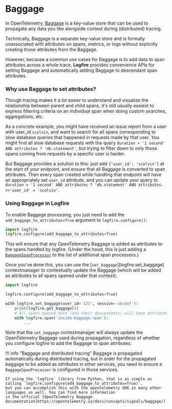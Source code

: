 # Baggage

In OpenTelemetry, [Baggage](https://opentelemetry.io/docs/concepts/signals/baggage/) is a key-value store that can be
used to propagate any data you like alongside context during (distributed) tracing.

Technically, Baggage is a separate key-value store and is formally unassociated with attributes on spans, metrics, or
logs without explicitly creating those attributes from the Baggage.

However, because a common use cases for Baggage is to add data to span attributes across a whole trace, **Logfire**
provides convenience APIs for setting Baggage and automatically adding Baggage to descendant span attributes.

### Why use Baggage to set attributes?

Though tracing makes it a lot easier to understand and visualize the relationship between parent and child spans,
it's still usually easiest to express filtering criteria on an _individual_ span when doing custom searches,
aggregations, etc.

As a concrete example, you might have received an issue report from a user with user_id `scolvin`, and want to
search for all spans corresponding to slow database queries that happened in requests made by that user. You might find
all slow database requests with the query `duration > '1 second' AND attributes ? 'db.statement'`, but trying to filter
down to only those spans coming from requests by a specific user is harder.

But Baggage provides a solution to this: just add `{'user_id': 'scolvin'}` at the start of your endpoint, and
ensure that all Baggage is converted to span attributes. Then every span created while handling that endpoint will
have an appropriately set `user_id` attribute, and you can update your query to
`duration > '1 second' AND attributes ? 'db.statement' AND attributes->>'user_id' = 'scolvin'`.

### Using Baggage in Logfire

To enable Baggage processing, you just need to add the `add_baggage_to_attributes=True` argument to `logfire.configure()`:

```python
import logfire
logfire.configure(add_baggage_to_attributes=True)
```

This will ensure that any OpenTelemetry Baggage is added as attributes to the spans handled by logfire.
(Under the hood, this is just adding a [`BaggageSpanProcessor`](https://github.com/open-telemetry/opentelemetry-python-contrib/tree/main/processor/opentelemetry-processor-baggage) to the list of additional span processors.)

Once you've done this, you can use the [`set_baggage`][logfire.set_baggage] contextmanager to contextually update the Baggage (which will
be added as attributes to all spans opened under that context):

```python
import logfire

logfire.configure(add_baggage_to_attributes=True)

with logfire.set_baggage(user_id='123', session='abcdef'):
    print(logfire.get_baggage())
    # All spans opened here (and their descendants) will have attributes user_id='123' and session='abcdef'
    with logfire.span('inside-baggage-span'):
        ...
```

Note that the `set_baggage` contextmanager will always update the OpenTelemetry Baggage used during propagation,
regardless of whether you configure logfire to add the Baggage to span attributes.

!!! info "Baggage and distributed tracing"
    Baggage is propagated automatically during distributed tracing, but in order for the propagated baggage to be
    added as _attributes_ in other services, you need to ensure a `BaggageSpanProcessor` is configured in those services.

    If using the `logfire` library from Python, that is as simple as calling `logfire.configure(add_baggage_to_attributes=True)`,
    but you can accomplish this with the opentelemetry SDK in many other languages as well. You can find more information
    in the official [OpenTelemetry Baggage documentation]https://opentelemetry.io/docs/concepts/signals/baggage/).
